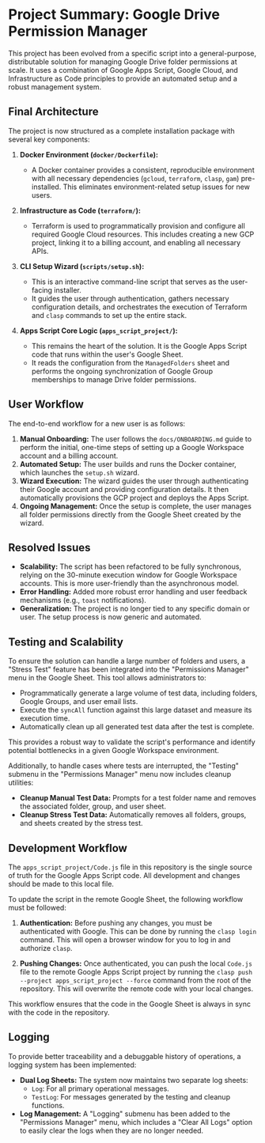 # Project Summary: Google Drive Permission Manager

This project has been evolved from a specific script into a general-purpose, distributable solution for managing Google Drive folder permissions at scale. It uses a combination of Google Apps Script, Google Cloud, and Infrastructure as Code principles to provide an automated setup and a robust management system.

## Final Architecture

The project is now structured as a complete installation package with several key components:

1.  **Docker Environment (`docker/Dockerfile`):**
    *   A Docker container provides a consistent, reproducible environment with all necessary dependencies (`gcloud`, `terraform`, `clasp`, `gam`) pre-installed. This eliminates environment-related setup issues for new users.

2.  **Infrastructure as Code (`terraform/`):**
    *   Terraform is used to programmatically provision and configure all required Google Cloud resources. This includes creating a new GCP project, linking it to a billing account, and enabling all necessary APIs.

3.  **CLI Setup Wizard (`scripts/setup.sh`):**
    *   This is an interactive command-line script that serves as the user-facing installer.
    *   It guides the user through authentication, gathers necessary configuration details, and orchestrates the execution of Terraform and `clasp` commands to set up the entire stack.

4.  **Apps Script Core Logic (`apps_script_project/`):**
    *   This remains the heart of the solution. It is the Google Apps Script code that runs within the user's Google Sheet.
    *   It reads the configuration from the `ManagedFolders` sheet and performs the ongoing synchronization of Google Group memberships to manage Drive folder permissions.

## User Workflow

The end-to-end workflow for a new user is as follows:

1.  **Manual Onboarding:** The user follows the `docs/ONBOARDING.md` guide to perform the initial, one-time steps of setting up a Google Workspace account and a billing account.
2.  **Automated Setup:** The user builds and runs the Docker container, which launches the `setup.sh` wizard.
3.  **Wizard Execution:** The wizard guides the user through authenticating their Google account and providing configuration details. It then automatically provisions the GCP project and deploys the Apps Script.
4.  **Ongoing Management:** Once the setup is complete, the user manages all folder permissions directly from the Google Sheet created by the wizard.

## Resolved Issues

*   **Scalability:** The script has been refactored to be fully synchronous, relying on the 30-minute execution window for Google Workspace accounts. This is more user-friendly than the asynchronous model.
*   **Error Handling:** Added more robust error handling and user feedback mechanisms (e.g., `toast` notifications).
*   **Generalization:** The project is no longer tied to any specific domain or user. The setup process is now generic and automated.

## Testing and Scalability

To ensure the solution can handle a large number of folders and users, a "Stress Test" feature has been integrated into the "Permissions Manager" menu in the Google Sheet. This tool allows administrators to:

*   Programmatically generate a large volume of test data, including folders, Google Groups, and user email lists.
*   Execute the `syncAll` function against this large dataset and measure its execution time.
*   Automatically clean up all generated test data after the test is complete.

This provides a robust way to validate the script's performance and identify potential bottlenecks in a given Google Workspace environment.

Additionally, to handle cases where tests are interrupted, the "Testing" submenu in the "Permissions Manager" menu now includes cleanup utilities:

*   **Cleanup Manual Test Data:** Prompts for a test folder name and removes the associated folder, group, and user sheet.
*   **Cleanup Stress Test Data:** Automatically removes all folders, groups, and sheets created by the stress test.

## Development Workflow

The `apps_script_project/Code.js` file in this repository is the single source of truth for the Google Apps Script code. All development and changes should be made to this local file.

To update the script in the remote Google Sheet, the following workflow must be followed:

1.  **Authentication:** Before pushing any changes, you must be authenticated with Google. This can be done by running the `clasp login` command. This will open a browser window for you to log in and authorize `clasp`.

2.  **Pushing Changes:** Once authenticated, you can push the local `Code.js` file to the remote Google Apps Script project by running the `clasp push --project apps_script_project --force` command from the root of the repository. This will overwrite the remote code with your local changes.

This workflow ensures that the code in the Google Sheet is always in sync with the code in the repository.

## Logging

To provide better traceability and a debuggable history of operations, a logging system has been implemented:

*   **Dual Log Sheets:** The system now maintains two separate log sheets:
    *   `Log`: For all primary operational messages.
    *   `TestLog`: For messages generated by the testing and cleanup functions.
*   **Log Management:** A "Logging" submenu has been added to the "Permissions Manager" menu, which includes a "Clear All Logs" option to easily clear the logs when they are no longer needed.
